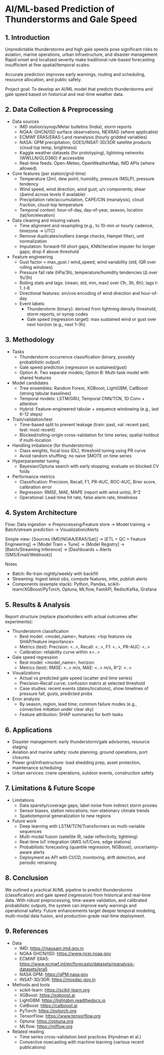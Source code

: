 # AI/ML-based Prediction of Thunderstorms and Gale Speed

## 1. Introduction
Unpredictable thunderstorms and high gale speeds pose significant risks to aviation, marine operations, urban infrastructure, and disaster management. Rapid onset and localized severity make traditional rule-based forecasting insufficient at fine spatial/temporal scales.

Accurate prediction improves early warnings, routing and scheduling, resource allocation, and public safety.

Project goal: To develop an AI/ML model that predicts thunderstorms and gale speed based on historical and real-time weather data.

## 2. Data Collection & Preprocessing
- Data sources
  - IMD station/synop/Metar bulletins (India), storm reports
  - NOAA: GHCN/ISD surface observations, NEXRAD (where applicable)
  - ECMWF ERA5/ERA5-Land reanalysis (hourly gridded variables)
  - NASA: GPM precipitation, GOES/INSAT-3D/3DR satellite products (cloud top temp, brightness)
  - Kaggle weather datasets (for prototyping), lightning networks (WWLLN/GLD360) if accessible
  - Real-time feeds: Open-Meteo, OpenWeatherMap, IMD APIs (where allowed)
- Core features (per station/grid-time)
  - Temperature (2m), dew point, humidity, pressure (MSLP), pressure tendency
  - Wind speed, wind direction, wind gust; u/v components; shear (Δwind across levels if available)
  - Precipitation rate/accumulation, CAPE/CIN (reanalysis), cloud fraction, cloud-top temperature
  - Temporal context: hour-of-day, day-of-year, season, location (lat/lon/elevation)
- Data cleaning and missing values
  - Time alignment and resampling (e.g., to 10-min or hourly cadence, timezone → UTC)
  - Remove duplicates/outliers (range checks, Hampel filter), unit normalization
  - Imputation: forward-fill short gaps, KNN/iterative imputer for longer gaps; drop if above threshold
- Feature engineering
  - Gust factor = max_gust / wind_speed; wind variability (std, IQR over rolling windows)
  - Pressure fall rate (hPa/3h), temperature/humidity tendencies (Δ over 1h/3h)
  - Rolling stats and lags: {mean, std, min, max} over {1h, 3h, 6h}; lags t-1..t-6
  - Directional features: sin/cos encoding of wind direction and hour-of-day
  - Event labels:
    - Thunderstorm (binary): derived from lightning density threshold, storm reports, or synop codes
    - Gale speed (regression target): max sustained wind or gust over next horizon (e.g., next 1–3h)

## 3. Methodology
- Tasks
  - Thunderstorm occurrence classification (binary, possibly probabilistic output)
  - Gale speed prediction (regression on sustained/gust)
  - Option A: Two separate models; Option B: Multi-task model with shared features
- Model candidates
  - Tree ensembles: Random Forest, XGBoost, LightGBM, CatBoost (strong tabular baselines)
  - Temporal models: LSTM/GRU, Temporal CNN/TCN, 1D Conv + attention
  - Hybrid: Feature-engineered tabular + sequence windowing (e.g., last 6–12 steps)
- Train/validation/test
  - Time-based split to prevent leakage (train: past, val: recent past, test: most recent)
  - Blocked/rolling-origin cross-validation for time series; spatial holdout if multi-location
- Handling imbalance (for thunderstorms)
  - Class weights, focal loss (DL), threshold tuning using PR curve
  - Avoid random shuffling; no naive SMOTE on time series
- Hyperparameter tuning
  - Bayesian/Optuna search with early stopping; evaluate on blocked CV folds
- Performance metrics
  - Classification: Precision, Recall, F1, PR-AUC, ROC-AUC, Brier score, calibration error
  - Regression: RMSE, MAE, MAPE (report with wind units), R^2
  - Operational: Lead-time hit rate, false alarm rate, timeliness

## 4. System Architecture
Flow: Data ingestion → Preprocessing/Feature store → Model training → Batch/stream prediction → Visualization/Alerts

Simple view:
[Sources (IMD/NOAA/ERA5/Sat)] -> [ETL + QC + Feature Engineering] -> [Model Train + Tune] -> [Model Registry] -> [Batch/Streaming Inference] -> [Dashboards + Alerts (SMS/Email/Webhook)]

Notes
- Batch: Re-train nightly/weekly with backfill
- Streaming: Ingest latest obs, compute features, infer, publish alerts
- Components (example stack): Python, Pandas, scikit-learn/XGBoost/PyTorch, Optuna, MLflow, FastAPI, Redis/Kafka, Grafana

## 5. Results & Analysis
Report structure (replace placeholders with actual outcomes after experiments):
- Thunderstorm classification
  - Best model: <model_name>, features: <top features via SHAP/feature importance>
  - Metrics (test): Precision: <..>, Recall: <..>, F1: <..>, PR-AUC: <..>
  - Calibration: reliability curve within ±<..>
- Gale speed regression
  - Best model: <model_name>, horizon: <N hours>
  - Metrics (test): RMSE: <..> m/s, MAE: <..> m/s, R^2: <..>
- Visualizations
  - Actual vs predicted gale speed (scatter and time series)
  - Precision–Recall curve; confusion matrix at selected threshold
  - Case studies: recent events (dates/locations), show timelines of pressure fall, gusts, predicted probs
- Error analysis
  - By season, region, lead time; common failure modes (e.g., convective initiation under clear sky)
  - Feature attribution: SHAP summaries for both tasks

## 6. Applications
- Disaster management: early thunderstorm/gale advisories, resource staging
- Aviation and marine safety: route planning, ground operations, port closures
- Power grid/infrastructure: load shedding prep, asset protection, maintenance scheduling
- Urban services: crane operations, outdoor events, construction safety

## 7. Limitations & Future Scope
- Limitations
  - Data sparsity/coverage gaps; label noise from indirect storm proxies
  - Sensor biases, station relocations; non-stationary climate trends
  - Spatiotemporal generalization to new regions
- Future work
  - Deep learning with LSTM/TCN/Transformers on multi-variable sequences
  - Multi-modal fusion (satellite IR, radar reflectivity, lightning)
  - Real-time IoT integration (AWS IoT/Core, edge stations)
  - Probabilistic forecasting (quantile regression, NGBoost), uncertainty-aware alerts
  - Deployment as API with CI/CD, monitoring, drift detection, and periodic retraining

## 8. Conclusion
We outlined a practical AI/ML pipeline to predict thunderstorms (classification) and gale speed (regression) from historical and real-time data. With robust preprocessing, time-aware validation, and calibrated probabilistic outputs, the system can improve early warnings and operational safety. Future enhancements target deeper temporal modeling, multi-modal data fusion, and production-grade real-time deployment.

## 9. References
- Data
  - IMD: https://mausam.imd.gov.in
  - NOAA GHCN/ISD: https://www.ncei.noaa.gov
  - ECMWF ERA5: https://www.ecmwf.int/en/forecasts/datasets/reanalysis-datasets/era5
  - NASA GPM: https://gPM.nasa.gov
  - INSAT-3D/3DR: https://mosdac.gov.in
- Methods and tools
  - scikit-learn: https://scikit-learn.org
  - XGBoost: https://xgboost.ai
  - LightGBM: https://lightgbm.readthedocs.io
  - CatBoost: https://catboost.ai
  - PyTorch: https://pytorch.org
  - TensorFlow: https://www.tensorflow.org
  - Optuna: https://optuna.org
  - MLflow: https://mlflow.org
- Related reading
  - Time series cross-validation best practices (Hyndman et al.)
  - Convective nowcasting with machine learning (various recent publications)
